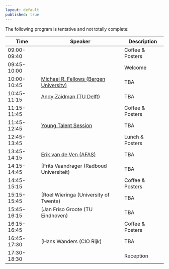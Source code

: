 ```yaml
---
layout: default
published: true
---
```


The following program is tentative and not totally complete:

| Time | Speaker | Description |
|----- | ------  | ---------- |
| 09:00-09:40 |  | Coffee  & Posters |
| 09:45-10:00 |  | Welcome  |
| 10:00-10:45 | [Michael R. Fellows (Bergen University)](./fellows) | TBA |
| 10:45-11:15 | [Andy Zaidman (TU Delft)](./zaidman) | TBA |
| 11:15-11:45 |  | Coffee & Posters | 
| 11:45-12:45 | [Young Talent Session](./youngTalent) | TBA | 
| 12:45-13:45 |  | Lunch & Posters |
| 13:45-14:15 | [Erik van de Ven (AFAS)](./vandeven) | TBA |
| 14:15-14:45 | [Frits Vaandrager (Radboud Universiteit) | TBA |
| 14:45-15:15 |  | Coffee & Posters |
| 15:15-15:45 | [Roel Wieringa (University of Twente) | TBA |
| 15:45-16:15 | [Jan Friso Groote (TU Eindhoven) | TBA |
| 16:15-16:45 |  | Coffee & Posters |
| 16:45-17:30 | [Hans Wanders (CIO Rijk) | TBA |
| 17:30-18:30 |  | Reception | 
